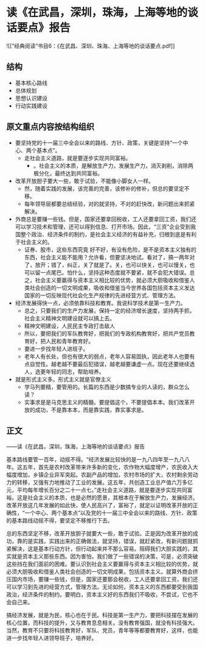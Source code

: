 # 读《在武昌，深圳，珠海，上海等地的谈话要点》报告

![[”经典阅读“书目6：《在武昌、深圳、珠海、上海等地的谈话要点.pdf]]

## 结构

- 基本核心路线
- 总体规划
- 思想认识建设
- 行动实践建设

## 原文重点内容按结构组织

- 要坚持党的十一届三中全会以来的路线、方针、政策，关键是坚持“一个中心、两个基本点”。
	- 走社会主义道路，就是要逐步实现共同富裕。
		- 。社会主义的本质，是解放生产力，发展生产力，消灭剥削，消除两极分化，最终达到共同富裕。
- 改革开放胆子要大一些，敢于试验，不能像小脚女人一样。
	- 然，随着实践的发展，该完善的完善，该修补的修补，但总的要坚定不移。
	- 每年领导层都要总结经验，对的就坚持，不对的赶快改，新问题出来抓紧解决。
- 外商总是要赚一些钱。但是，国家还要拿回税收，工人还要拿回工资，我们还可以学习技术和管理，还可以得到信息、打开市场。因此，“三资”企业受到我国整个政治、经济条件的制约，是社会主义经济的有益补充，归根到底是有利于社会主义的。
	- 证券、股市，这些东西究竟 好不好，有没有危险，是不是资本主义独有的东西，社会主义能不能用？允许看，但要坚决地试。看对了，搞一两年对了，放开；错了，纠正，关了就是了。关，也可以快关，也可以慢关，也可以留一点尾巴。怕什么，坚持这种态度就不要紧，就不会犯大错误。总之，社会主义要赢得与资本主义相比较的优势，就必须大胆吸收和借鉴人类社会创造的一切文明成果，吸收和借鉴当今世界各国包括资本主义发达国家的一切反映现代社会化生产规律的先进经营方式、管理方法。
- 经济发展得快一点，必须依靠科技和教育。我说科学技术是第一生产力。
	- 总之，只要我们的生产力发展，保持一定的经济增长速度，坚持两手抓，社会主义精神文明建设就可以搞上去。
	- 精神文明建设，人民民主专政打击敌人
	- 所以，要把我们的军队教育好，把我们的专政机构教育好，把共产党员教育好，把人民和青年教育好。
	- 要进一步找年轻人进班子。
	- 老年人有长处，但也有很大的弱点，老年人容易固执，因此老年人也要有点自觉性。越老越不要最后犯错误，越老越要谦虚一点。现在还要继续选人，选更年轻的同志，帮助培养。
- 就是形式主义多。形式主义就是官僚主义
	- 学马列要精，要管用的。长篇的东西是少数搞专业的人读的，群众怎么读？
	- 实事求是是马克思主义的精髓。要提倡这个，不要提倡本本。我们改革开放的成功，不是靠本本，而是靠实践，靠实事求是。

## 正文


——读《在武昌，深圳，珠海，上海等地的谈话要点》报告

基本路线要管一百年，动摇不得。“经济发展比较快的是一九八四年至一九八八年。这五年，首先是农村改革带来许多新的变化，农作物大幅度增产，农民收入大幅度增加，乡镇企业异军突起。农副产品的增加，农村市场的扩大，农村剩余劳动力的转移，又强有力地推动了工业的发展。这五年，共创造工业总产值六万多亿元，平均每年增长百分之二十一点七。”走社会主义道路，就是要逐步实现共同富裕。这是社会主义的本质，也是必然的愿景，其根本在于解放生产力，发展经济。改革开放这几年发展的如此快，使人民高兴了，富裕了，就足以证明改革开放的正确性，“一个中心、两个基本点”以及党的十一届三中全会以来的路线、方针、政策的基本路线动摇不得，要坚定不移推行下去。

总的东西坚定不移，改革开放胆子就要大一些，敢于试验。正是因为改革开放的成功，靠的是实践，实践出来的正确做法，就坚持，错误，就赶紧改，有新问题就抓紧解决，这是基本行动方针，但行动起来并不那么容易。阻碍我们大胆实践的，其实就是资本主义那些东西。因为害怕，我们做了一些错误的决策，可是，必须突破这些挡在我们面前的困难。要认识到社会主义要赢得与资本主义相比较的优势，就必须大胆吸收和借鉴人类社会创造的一切文明成果，包括资本主义。就算外商会挤压国内市场，要赚一些钱，但是，国家还要那会税收，工人还要拿回工资，我们还可以学习到先进的经营方式，管理方法。无论如何，资本主义的东西都要受到我国政治，经济条件的制约。要明白，资本主义好的东西我们不吸收，不尝试，它也不会自己来。

搞经济发展，就是为民，核心也在于民。科技是第一生产力，要把科技摆在发展的核心位置，而科技的提升，又与教育息息相关。没有教育强国，就没有科技强大。当然，教育不只要将科技教育好，军队、党员，青年等等都要教育好，这样，也能进一步找年轻人进领导班子，培养好。











